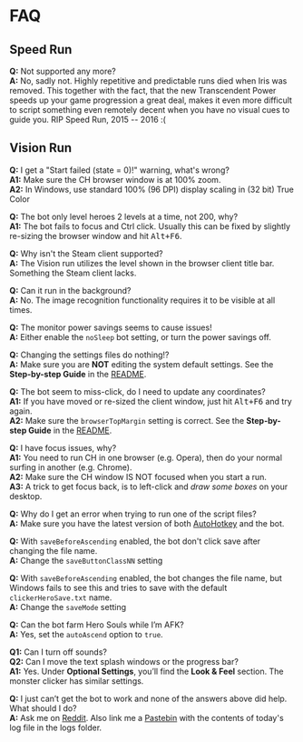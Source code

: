 # FAQ

## Speed Run

**Q:** Not supported any more?  
**A:** No, sadly not. Highly repetitive and predictable runs died when Iris was removed. This together with the fact, that the new Transcendent Power speeds up your game progression a great deal, makes it even more difficult to script something even remotely decent when you have no visual cues to guide you. RIP Speed Run, 2015 -- 2016 :(

## Vision Run

**Q:** I get a "Start failed (state = 0)!" warning, what's wrong?  
**A1:** Make sure the CH browser window is at 100% zoom.  
**A2:** In Windows, use standard 100% (96 DPI) display scaling in (32 bit) True Color

**Q:** The bot only level heroes 2 levels at a time, not 200, why?  
**A1:** The bot fails to focus and Ctrl click. Usually this can be fixed by slightly re-sizing the browser window and hit <kbd>Alt+F6</kbd>.

**Q:** Why isn't the Steam client supported?  
**A:** The Vision run utilizes the level shown in the browser client title bar. Something the Steam client lacks.

**Q:** Can it run in the background?  
**A:** No. The image recognition functionality requires it to be visible at all times.

**Q:** The monitor power savings seems to cause issues!  
**A:** Either enable the `noSleep` bot setting, or turn the power savings off.

**Q:** Changing the settings files do nothing!?  
**A:** Make sure you are __NOT__ editing the system default settings. See the __Step-by-step Guide__ in the [README](README.md).

**Q:** The bot seem to miss-click, do I need to update any coordinates?  
**A1:** If you have moved or re-sized the client window, just hit <kbd>Alt+F6</kbd> and try again.  
**A2:** Make sure the `browserTopMargin` setting is correct. See the __Step-by-step Guide__ in the [README](README.md).

**Q:** I have focus issues, why?  
**A1:** You need to run CH in one browser (e.g. Opera), then do your normal surfing in another (e.g. Chrome).  
**A2:** Make sure the CH window IS NOT focused when you start a run.  
**A3:** A trick to get focus back, is to left-click and *draw some boxes* on your desktop.

**Q:** Why do I get an error when trying to run one of the script files?  
**A:** Make sure you have the latest version of both [AutoHotkey][] and the bot.

**Q:** With `saveBeforeAscending` enabled, the bot don't click save after changing the file name.  
**A:** Change the `saveButtonClassNN` setting

**Q:** With `saveBeforeAscending` enabled, the bot changes the file name, but Windows fails to see this and tries to save with the default `clickerHeroSave.txt` name.  
**A:** Change the `saveMode` setting

**Q:** Can the bot farm Hero Souls while I’m AFK?  
**A:** Yes, set the `autoAscend` option to `true`.

**Q1:** Can I turn off sounds?  
**Q2:** Can I move the text splash windows or the progress bar?  
**A1:** Yes. Under __Optional Settings__, you’ll find the __Look & Feel__ section. The monster clicker has similar settings.

**Q:** I just can’t get the bot to work and none of the answers above did help. What should I do?  
**A:** Ask me on [Reddit][home]. Also link me a [Pastebin][] with the contents of today's log file in the logs folder.

[AutoHotkey]: http://ahkscript.org/
[home]: https://www.reddit.com/r/ClickerHeroes/comments/4phxdg/clicker_heroes_sw1ft_bot/?sort=new
[Pastebin]: http://pastebin.com/
